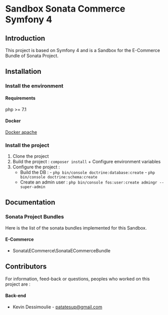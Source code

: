 Sandbox Sonata Commerce Symfony 4
========================

Introduction
------------

This project is based on Symfony 4 and is a Sandbox for the E-Commerce Bundle of Sonata Project.


Installation
------------

### Install the environment

#### Requirements

php >= 7.1

#### Docker

[Docker apache](https://github.com/mattcontet/environment)

### Install the project

1. Clone the project
2. Build the project : `composer install` + Configure environment variables
3. Configure the project :
    - Build the DB :
            - `php bin/console doctrine:database:create`
            - `php bin/console doctrine:schema:create`
    - Create an admin user : `php bin/console fos:user:create admingr --super-admin`

Documentation
-------------

### Sonata Project Bundles

Here is the list of the sonata bundles implemented for this Sandbox.

#### E-Commerce

-    Sonata\ECommerce\SonataECommerceBundle

Contributors
------------

For information, feed-back or questions, peoples who worked on this project are :

#### Back-end

* Kevin Dessimoulie - [patatesup@gmail.com](mailto:patatesup@gmail.com)
